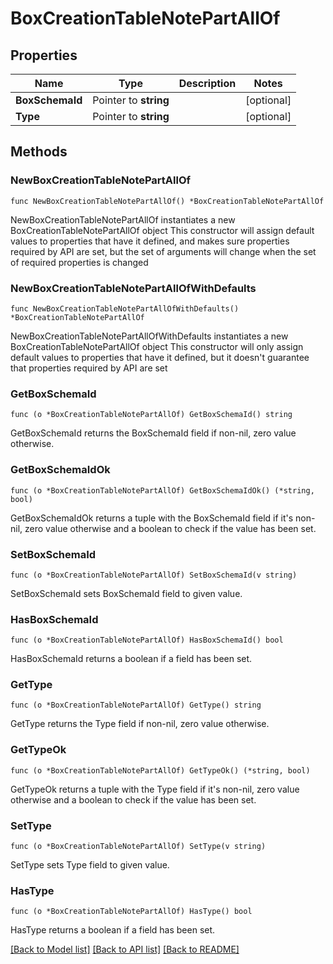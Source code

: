 # BoxCreationTableNotePartAllOf

## Properties

Name | Type | Description | Notes
------------ | ------------- | ------------- | -------------
**BoxSchemaId** | Pointer to **string** |  | [optional] 
**Type** | Pointer to **string** |  | [optional] 

## Methods

### NewBoxCreationTableNotePartAllOf

`func NewBoxCreationTableNotePartAllOf() *BoxCreationTableNotePartAllOf`

NewBoxCreationTableNotePartAllOf instantiates a new BoxCreationTableNotePartAllOf object
This constructor will assign default values to properties that have it defined,
and makes sure properties required by API are set, but the set of arguments
will change when the set of required properties is changed

### NewBoxCreationTableNotePartAllOfWithDefaults

`func NewBoxCreationTableNotePartAllOfWithDefaults() *BoxCreationTableNotePartAllOf`

NewBoxCreationTableNotePartAllOfWithDefaults instantiates a new BoxCreationTableNotePartAllOf object
This constructor will only assign default values to properties that have it defined,
but it doesn't guarantee that properties required by API are set

### GetBoxSchemaId

`func (o *BoxCreationTableNotePartAllOf) GetBoxSchemaId() string`

GetBoxSchemaId returns the BoxSchemaId field if non-nil, zero value otherwise.

### GetBoxSchemaIdOk

`func (o *BoxCreationTableNotePartAllOf) GetBoxSchemaIdOk() (*string, bool)`

GetBoxSchemaIdOk returns a tuple with the BoxSchemaId field if it's non-nil, zero value otherwise
and a boolean to check if the value has been set.

### SetBoxSchemaId

`func (o *BoxCreationTableNotePartAllOf) SetBoxSchemaId(v string)`

SetBoxSchemaId sets BoxSchemaId field to given value.

### HasBoxSchemaId

`func (o *BoxCreationTableNotePartAllOf) HasBoxSchemaId() bool`

HasBoxSchemaId returns a boolean if a field has been set.

### GetType

`func (o *BoxCreationTableNotePartAllOf) GetType() string`

GetType returns the Type field if non-nil, zero value otherwise.

### GetTypeOk

`func (o *BoxCreationTableNotePartAllOf) GetTypeOk() (*string, bool)`

GetTypeOk returns a tuple with the Type field if it's non-nil, zero value otherwise
and a boolean to check if the value has been set.

### SetType

`func (o *BoxCreationTableNotePartAllOf) SetType(v string)`

SetType sets Type field to given value.

### HasType

`func (o *BoxCreationTableNotePartAllOf) HasType() bool`

HasType returns a boolean if a field has been set.


[[Back to Model list]](../README.md#documentation-for-models) [[Back to API list]](../README.md#documentation-for-api-endpoints) [[Back to README]](../README.md)


